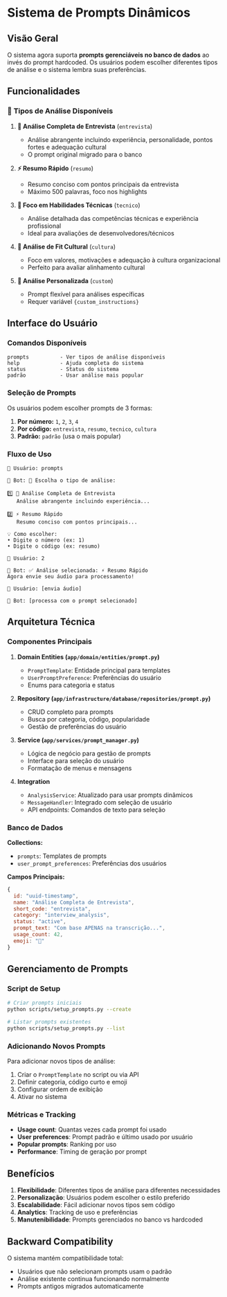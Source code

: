 # Sistema de Prompts Dinâmicos

## Visão Geral

O sistema agora suporta **prompts gerenciáveis no banco de dados** ao invés do prompt hardcoded. Os usuários podem escolher diferentes tipos de análise e o sistema lembra suas preferências.

## Funcionalidades

### 🎯 **Tipos de Análise Disponíveis**

1. **🎯 Análise Completa de Entrevista** (`entrevista`)
   - Análise abrangente incluindo experiência, personalidade, pontos fortes e adequação cultural
   - O prompt original migrado para o banco

2. **⚡ Resumo Rápido** (`resumo`)
   - Resumo conciso com pontos principais da entrevista
   - Máximo 500 palavras, foco nos highlights

3. **🔧 Foco em Habilidades Técnicas** (`tecnico`)
   - Análise detalhada das competências técnicas e experiência profissional
   - Ideal para avaliações de desenvolvedores/técnicos

4. **🤝 Análise de Fit Cultural** (`cultura`)
   - Foco em valores, motivações e adequação à cultura organizacional
   - Perfeito para avaliar alinhamento cultural

5. **🎨 Análise Personalizada** (`custom`)
   - Prompt flexível para análises específicas
   - Requer variável `{custom_instructions}`

## Interface do Usuário

### **Comandos Disponíveis**

```
prompts          - Ver tipos de análise disponíveis
help             - Ajuda completa do sistema
status           - Status do sistema
padrão           - Usar análise mais popular
```

### **Seleção de Prompts**

Os usuários podem escolher prompts de 3 formas:

1. **Por número:** `1`, `2`, `3`, `4`
2. **Por código:** `entrevista`, `resumo`, `tecnico`, `cultura`
3. **Padrão:** `padrão` (usa o mais popular)

### **Fluxo de Uso**

```
👤 Usuário: prompts

🤖 Bot: 📝 Escolha o tipo de análise:

1️⃣ 🎯 Análise Completa de Entrevista
   Análise abrangente incluindo experiência...

2️⃣ ⚡ Resumo Rápido
   Resumo conciso com pontos principais...

💡 Como escolher:
• Digite o número (ex: 1)
• Digite o código (ex: resumo)

👤 Usuário: 2

🤖 Bot: ✅ Análise selecionada: ⚡ Resumo Rápido
Agora envie seu áudio para processamento!

👤 Usuário: [envia áudio]

🤖 Bot: [processa com o prompt selecionado]
```

## Arquitetura Técnica

### **Componentes Principais**

1. **Domain Entities (`app/domain/entities/prompt.py`)**
   - `PromptTemplate`: Entidade principal para templates
   - `UserPromptPreference`: Preferências do usuário
   - Enums para categoria e status

2. **Repository (`app/infrastructure/database/repositories/prompt.py`)**
   - CRUD completo para prompts
   - Busca por categoria, código, popularidade
   - Gestão de preferências do usuário

3. **Service (`app/services/prompt_manager.py`)**
   - Lógica de negócio para gestão de prompts
   - Interface para seleção do usuário
   - Formatação de menus e mensagens

4. **Integration**
   - `AnalysisService`: Atualizado para usar prompts dinâmicos
   - `MessageHandler`: Integrado com seleção de usuário
   - API endpoints: Comandos de texto para seleção

### **Banco de Dados**

**Collections:**
- `prompts`: Templates de prompts
- `user_prompt_preferences`: Preferências dos usuários

**Campos Principais:**
```javascript
{
  id: "uuid-timestamp",
  name: "Análise Completa de Entrevista",
  short_code: "entrevista",
  category: "interview_analysis", 
  status: "active",
  prompt_text: "Com base APENAS na transcrição...",
  usage_count: 42,
  emoji: "🎯"
}
```

## Gerenciamento de Prompts

### **Script de Setup**

```bash
# Criar prompts iniciais
python scripts/setup_prompts.py --create

# Listar prompts existentes
python scripts/setup_prompts.py --list
```

### **Adicionando Novos Prompts**

Para adicionar novos tipos de análise:

1. Criar o `PromptTemplate` no script ou via API
2. Definir categoria, código curto e emoji
3. Configurar ordem de exibição
4. Ativar no sistema

### **Métricas e Tracking**

- **Usage count**: Quantas vezes cada prompt foi usado
- **User preferences**: Prompt padrão e último usado por usuário  
- **Popular prompts**: Ranking por uso
- **Performance**: Timing de geração por prompt

## Benefícios

1. **Flexibilidade**: Diferentes tipos de análise para diferentes necessidades
2. **Personalização**: Usuários podem escolher o estilo preferido
3. **Escalabilidade**: Fácil adicionar novos tipos sem código
4. **Analytics**: Tracking de uso e preferências
5. **Manutenibilidade**: Prompts gerenciados no banco vs hardcoded

## Backward Compatibility

O sistema mantém compatibilidade total:
- Usuários que não selecionam prompts usam o padrão
- Análise existente continua funcionando normalmente
- Prompts antigos migrados automaticamente